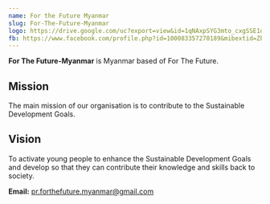 ```yaml
---
name: For the Future Myanmar
slug: For-The-Future-Myanmar
logo: https://drive.google.com/uc?export=view&id=1qNAxpSYG3mto_cxgSSE1qZmxfCXJnKGq
fb: https://www.facebook.com/profile.php?id=100083357270189&mibextid=ZbWKwL
---
```


**For The Future-Myanmar** is Myanmar based of For The Future.

## Mission

The main mission of our organisation is to contribute to the Sustainable Development Goals.

## Vision

To activate young people to enhance the Sustainable Development Goals and develop so that they can contribute their knowledge and skills back to society.

**Email:** pr.forthefuture.myanmar@gmail.com
